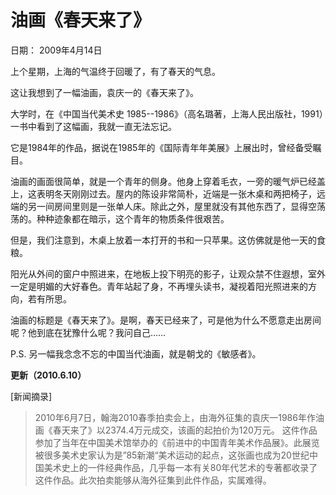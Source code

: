 # 油画《春天来了》

日期： 2009年4月14日

上个星期，上海的气温终于回暖了，有了春天的气息。

这让我想到了一幅油画，袁庆一的《春天来了》。

大学时，在《中国当代美术史 1985--1986》（高名璐著，上海人民出版社，1991）一书中看到了这幅画，我就一直无法忘记。

它是1984年的作品，据说在1985年的《国际青年年美展》上展出时，曾经备受瞩目。

油画的画面很简单，就是一个青年的侧身。他身上穿着毛衣，一旁的暖气炉已经盖上，这表明冬天刚刚过去。屋内的陈设非常简朴，近端是一张木桌和两把椅子，远端的另一间房间里则是一张单人床。除此之外，屋里就没有其他东西了，显得空荡荡的。种种迹象都在暗示，这个青年的物质条件很艰苦。

但是，我们注意到，木桌上放着一本打开的书和一只苹果。这仿佛就是他一天的食粮。

阳光从外间的窗户中照进来，在地板上投下明亮的影子，让观众禁不住遐想，室外一定是明媚的大好春色。青年站起了身，不再埋头读书，凝视着阳光照进来的方向，若有所思。

油画的标题是《春天来了》。是啊，春天已经来了，可是他为什么不愿意走出房间呢？他到底在犹豫什么呢？我问自己……

P.S. 另一幅我念念不忘的中国当代油画，就是朝戈的《敏感者》。

**更新（2010.6.10）**

[新闻摘录]

> 2010年6月7日，翰海2010春季拍卖会上，由海外征集的袁庆一1986年作油画《春天来了》以2374.4万元成交，该画的起拍价为120万元。
这件作品参加了当年在中国美术馆举办的《前进中的中国青年美术作品展》。此展览被很多美术史家认为是”85新潮“美术运动的起点，这张画也成为20世纪中国美术史上的一件经典作品，几乎每一本有关80年代艺术的专著都收录了这件作品。此次拍卖能够从海外征集到此件作品，实属难得。

